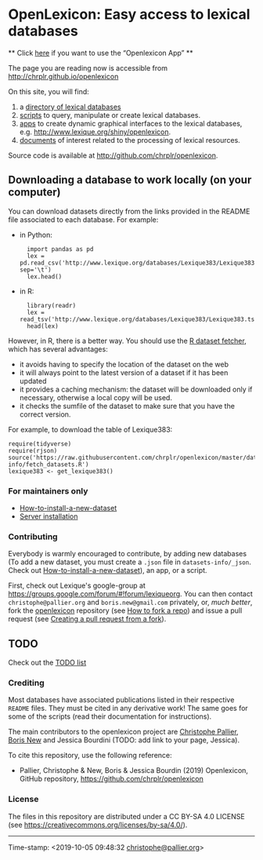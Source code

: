 # OpenLexicon: Easy access to lexical databases

** Click [here](http://www.lexique.org/shiny/openlexicon) if you want to use the “Openlexicon App” **  

The page you are reading now is accessible from <http://chrplr.github.io/openlexicon> 

On this site, you will find:


1. a [directory of lexical databases](datasets-info/README.md)
2. [scripts](https://github.com/chrplr/openlexicon/tree/master/scripts) to query, manipulate or create lexical databases.
3. [apps](https://github.com/chrplr/openlexicon/tree/master/apps/) to create dynamic graphical interfaces to the lexical databases, e.g. <http://www.lexique.org/shiny/openlexicon>. 
4. [documents](https://github.com/chrplr/openlexicon/tree/master/documents/) of interest related to the processing of lexical resources. 


Source code is available at <http://github.com/chrplr/openlexicon>.


## Downloading a database to work locally (on your computer)

You can download datasets directly from the links provided in the README file associated to each database. For example:

* in Python:

        import pandas as pd
        lex = pd.read_csv('http://www.lexique.org/databases/Lexique383/Lexique383.tsv', sep='\t')
        lex.head()


* in R:

        library(readr)
        lex = read_tsv('http://www.lexique.org/databases/Lexique383/Lexique383.tsv')
        head(lex)
    

    
However, in R, there is a better way. You should use the [R dataset fetcher](https://raw.githubusercontent.com/chrplr/openlexicon/master/datasets-info/fetch_datasets.R), which has several advantages:
- it avoids having to specify the location of the dataset on the web
- it will always point to the latest version of a dataset if it has been updated
- it provides a caching mechanism: the dataset will be downloaded only if necessary, otherwise a local copy will be used.
- it checks the sumfile of the dataset to make sure that you have the correct version.

For example, to download the table of Lexique383:


    require(tidyverse)
    require(rjson)
    source('https://raw.githubusercontent.com/chrplr/openlexicon/master/datasets-info/fetch_datasets.R')
    lexique383 <- get_lexique383()


### For maintainers only ###


- [How-to-install-a-new-dataset](datasets-info/README-how-to-install-a-new-database.md)
- [Server installation](README-server-installation.md)


### Contributing ###

Everybody is warmly encouraged to contribute, by adding new databases (To add a new dataset, you must create a `.json` file in `datasets-info/_json`. Check out [How-to-install-a-new-dataset](datasets-info/README-how-to-install-a-new-database.md)), an app, or a script.

First, check out Lexique's google-group at <https://groups.google.com/forum/#!forum/lexiqueorg>.  You can then contact `christophe@pallier.org` and `boris.new@gmail.com` privately, or, _much better_, fork the 
[openlexicon](https://github.com/chrplr/openlexicon) repository (see [How to fork a repo](https://help.github.com/en/articles/fork-a-repo)) and issue a pull request (see [Creating a pull request from a fork](https://help.github.com/en/articles/creating-a-pull-request-from-a-fork)).

## TODO ##

Check out the [TODO list](TODO.md)

### Crediting ###

Most databases have associated publications listed in their respective `README`
files. They must be cited in any derivative work! The same goes for some of the
scripts (read their documentation for instructions).

The main contributors to the openlexicon project are [Christophe Pallier](http://www.pallier.org), [Boris New](https://psycho-usmb.fr/boris.new/) and Jessica Bourdini (TODO: add link to your page, Jessica).


To cite this repository, use the following reference:

* Pallier, Christophe & New, Boris &  Jessica Bourdin (2019) Openlexicon, GitHub repository, <https://github.com/chrplr/openlexicon>




### License ###

The files in this repository are distributed under a CC BY-SA 4.0 LICENSE (see
<https://creativecommons.org/licenses/by-sa/4.0/>).

---

Time-stamp: <2019-10-05 09:48:32 christophe@pallier.org>


